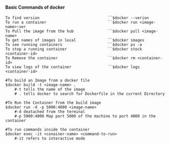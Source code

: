 
#### Basic Commands of docker
	
	To find version                              ``$docker --verion
	To run a container                           ``$docker run <image-name>:ver  
	To Pull the image from the hub               ``$docker pull <image-name>
	To get names of images in local              ``$docker images
	To see running containers                    ``$docker ps -a
	To stop a running container                  ``$docker stock <container-id>
	To Remove the container                      ``$docker rm <container-id>
	To view logs of the container                ``$docker logs <container-id>


```shell
#To build an Image from a docker file
$docker build -t <image-name> .
    #-t tells the name of the image
    # . tells docker to search for Dockerfile in the current Directory

#To Run the Container from the build image
$docker run -d -p 5000:4000 <image-name>
	#-d deatached from the terminal
	#-p 5000:4000 Map port 5000 of the machine to port 4000 in the container

#To run commands inside the container 
$docker exec -it <conainer-name> <command-to-run>
	#-it refers to interactive mode
```